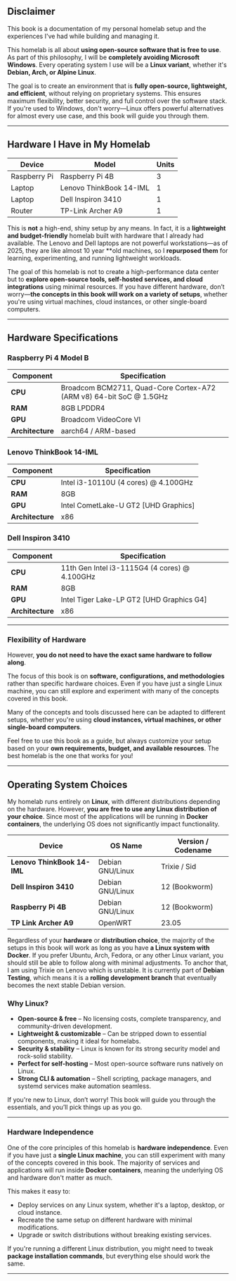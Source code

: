 ## Disclaimer

This book is a documentation of my personal homelab setup and the experiences I've had while building and managing it.

This homelab is all about **using open-source software that is free to use**. As part of this philosophy, I will be **completely avoiding Microsoft Windows**. Every operating system I use will be a **Linux variant**, whether it's **Debian, Arch, or Alpine Linux**.

The goal is to create an environment that is **fully open-source, lightweight, and efficient**, without relying on proprietary systems. This ensures maximum flexibility, better security, and full control over the software stack. If you're used to Windows, don't worry—Linux offers powerful alternatives for almost every use case, and this book will guide you through them.

---

## Hardware I Have in My Homelab

| Device       | Model                   | Units |
| ------------ | ----------------------- | ----- |
| Raspberry Pi | Raspberry Pi 4B         | 3     |
| Laptop       | Lenovo ThinkBook 14-IML | 1     |
| Laptop       | Dell Inspiron 3410      | 1     |
| Router       | TP-Link Archer A9       | 1     |

This is **not** a high-end, shiny setup by any means. In fact, it is a **lightweight and budget-friendly** homelab built with hardware that I already had available. The Lenovo and Dell laptops are not powerful workstations—as of 2025, they are like almost 10 year **old machines, so I **repurposed them** for learning, experimenting, and running lightweight workloads.

The goal of this homelab is not to create a high-performance data center but to **explore open-source tools, self-hosted services, and cloud integrations** using minimal resources. If you have different hardware, don’t worry—**the concepts in this book will work on a variety of setups**, whether you're using virtual machines, cloud instances, or other single-board computers.

---

## Hardware Specifications

### Raspberry Pi 4 Model B

| Component    | Specification                                                       |
|-------------|---------------------------------------------------------------------|
| **CPU**     | Broadcom BCM2711, Quad-Core Cortex-A72 (ARM v8) 64-bit SoC @ 1.5GHz |
| **RAM**     | 8GB LPDDR4                                                          |
| **GPU**     | Broadcom VideoCore VI                                               |
| **Architecture** | aarch64 / ARM-based                                            |

### Lenovo ThinkBook 14-IML

| Component        | Specification                        |
| ---------------- | ------------------------------------ |
| **CPU**          | Intel i3-10110U (4 cores) @ 4.100GHz |
| **RAM**          | 8GB                                  |
| **GPU**          | Intel CometLake-U GT2 [UHD Graphics] |
| **Architecture** | x86                                  |

### Dell Inspiron 3410

| Component    | Specification                                 |
|-------------|---------------------------------------------|
| **CPU**     | 11th Gen Intel i3-1115G4 (4 cores) @ 4.100GHz |
| **RAM**     | 8GB                                           |
| **GPU**     | Intel Tiger Lake-LP GT2 [UHD Graphics G4]     |
| **Architecture** | x86 |

---

### Flexibility of Hardware

However, **you do not need to have the exact same hardware to follow along**.

The focus of this book is on **software, configurations, and methodologies** rather than specific hardware choices. Even if you have just a single Linux machine, you can still explore and experiment with many of the concepts covered in this book.

Many of the concepts and tools discussed here can be adapted to different setups, whether you're using **cloud instances, virtual machines, or other single-board computers**.

Feel free to use this book as a guide, but always customize your setup based on your **own requirements, budget, and available resources**. The best homelab is the one that works for you!


---

## Operating System Choices

My homelab runs entirely on **Linux**, with different distributions depending on the hardware. However, **you are free to use any Linux distribution of your choice**. 
Since most of the applications will be running in **Docker containers**, the underlying OS does not significantly impact functionality.

| Device                      | OS Name          | Version / Codename |
| --------------------------- | ---------------- | ------------------ |
| **Lenovo ThinkBook 14-IML** | Debian GNU/Linux | Trixie / Sid       |
| **Dell Inspiron 3410**      | Debian GNU/Linux | 12 (Bookworm)      |
| **Raspberry Pi 4B**         | Debian GNU/Linux | 12 (Bookworm)      |
| **TP Link Archer A9**       | OpenWRT          | 23.05              |

Regardless of your **hardware** or **distribution choice**, the majority of the setups in this book will work as long as you have **a Linux system with Docker**. If you prefer Ubuntu, Arch, Fedora, or any other Linux variant, you should still be able to follow along with minimal adjustments.
To anchor that, I am using Trixie on Lenovo which is unstable. It is currently part of **Debian Testing**, which means it is a **rolling development branch** that eventually becomes the next stable Debian version.

### Why Linux?

- **Open-source & free** – No licensing costs, complete transparency, and community-driven development.  
- **Lightweight & customizable** – Can be stripped down to essential components, making it ideal for homelabs.  
- **Security & stability** – Linux is known for its strong security model and rock-solid stability.  
- **Perfect for self-hosting** – Most open-source software runs natively on Linux.  
- **Strong CLI & automation** – Shell scripting, package managers, and systemd services make automation seamless.  

If you're new to Linux, don’t worry! This book will guide you through the essentials, and you’ll pick things up as you go.

---

### Hardware Independence

One of the core principles of this homelab is **hardware independence**. Even if you have just a **single Linux machine**, you can still experiment with many of the concepts covered in this book. The majority of services and applications will run inside **Docker containers**, meaning the underlying OS and hardware don't matter as much. 

This makes it easy to:
- Deploy services on any Linux system, whether it's a laptop, desktop, or cloud instance.  
- Recreate the same setup on different hardware with minimal modifications.  
- Upgrade or switch distributions without breaking existing services.  

If you're running a different Linux distribution, you might need to tweak **package installation commands**, but everything else should work the same.

---

